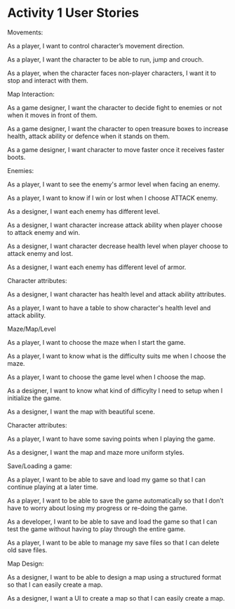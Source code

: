 # Activity 1 User Stories

Movements:

As a player, I want to control character’s movement direction.

As a player, I want the character to be able to run, jump and crouch.

As a player, when the character faces non-player characters, I want it to stop and interact with them.

Map Interaction:

As a game designer, I want the character to decide fight to enemies or not when it moves in front of them.

As a game designer, I want the character to open treasure boxes to increase health, attack ability or defence when it stands on them.

As a game designer, I want character to move faster once it receives faster boots.


Enemies: 

As a player, I want to see the enemy's armor level when facing an enemy.

As a player, I want to know if I win or lost when I choose ATTACK enemy.

As a designer, I want each enemy has different level.

As a designer, I want character increase attack ability when player choose to attack enemy and win.

As a designer, I want character decrease health level when player choose to attack enemy and lost.

As a designer, I want each enemy has different level of armor.

Character attributes:

As a designer, I want character has health level and attack ability attributes.

As a player, I want to have a table to show character's health level and attack ability.


Maze/Map/Level

As a player, I want to choose the maze when I start the game.

As a player, I want to know what is the difficulty suits me when I choose the maze.

As a player, I want to choose the game level when I choose the map.

As a designer, I want to know what kind of difficylty I need to setup when I initialize the game.

As a designer, I want the map with beautiful scene.

Character attributes:

As a player, I want to have some saving points when I playing the game.

As a designer, I want the map and maze more uniform styles.

Save/Loading a game:

As a player, I want to be able to save and load my game so that I can continue playing at a later time.

As a player, I want to be able to save the game automatically so that I don’t have to worry about losing my progress or re-doing the game.

As a developer, I want to be able to save and load the game so that I can test the game without having to play through the entire game.

As a player, I want to be able to manage my save files so that I can delete old save files.

Map Design:

As a designer, I want to be able to design a map using a structured format so that I can easily create a map.

As a designer, I want a UI to create a map so that I can easily create a map.
